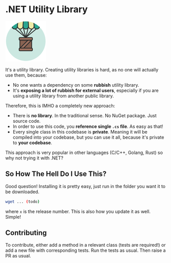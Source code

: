 # .NET Utility Library

![](src/icon.png)

It's a utility library. Creating utility libraries is hard, as no one will actually use them, because:

- No one wants a dependency on some **rubbish** utility library.
- It's **exposing a lot of rubbish for external users**, especially if you are using a utility library from another public library.

Therefore, this is IMHO a completely new approach:

- There is **no library**. In the traditional sense. No NuGet package. Just source code.
- In order to use this code, you **reference single `.cs` file**. As easy as that!
- Every single class in this codebase is **private**. Meaning it will be compiled into your codebase, but you can use it all, because it's private to **your codebase**.

This approach is very popular in other languages (C/C++, Golang, Rust) so why not trying it with .NET?

## So How The Hell Do I Use This?

Good question! Installing it is pretty easy, just run in the folder you want it to be downloaded.

```bash
wget ... (todo)
```

where `x` is the release number. This is also how you update it as well. Simple!

## Contributing

To contribute, either add a method in a relevant class (tests are required!) or add a new file with corresponding tests. Run the tests as usual. Then raise a PR as usual.
